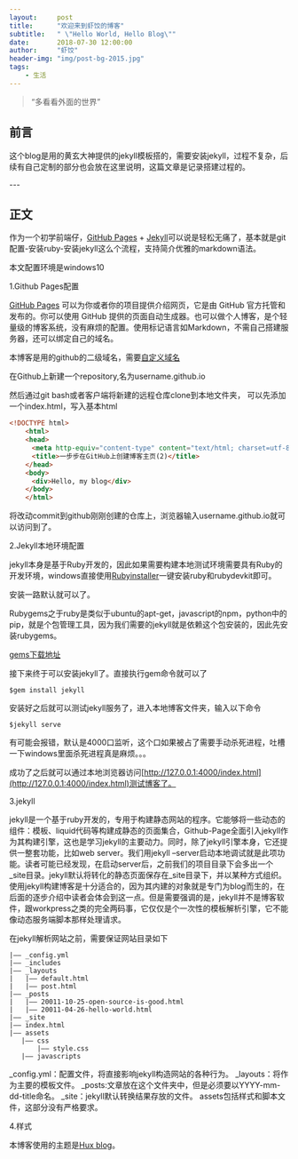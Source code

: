 ```yaml
---
layout:     post
title:      "欢迎来到虾饺的博客"
subtitle:   " \"Hello World, Hello Blog\""
date:       2018-07-30 12:00:00
author:     "虾饺"
header-img: "img/post-bg-2015.jpg"
tags:
    - 生活
---
```


> “多看看外面的世界”


## 前言

这个blog是用的黄玄大神提供的jekyll模板搭的，需要安装jekyll，过程不复杂，后续有自己定制的部分也会放在这里说明，这篇文章是记录搭建过程的。

<p id = "build"></p>
---

## 正文

作为一个初学前端仔，[GitHub Pages](https://pages.github.com/) + [Jekyll](http://jekyllrb.com/)可以说是轻松无痛了，基本就是git配置-安装ruby-安装jekyll这么个流程，支持简介优雅的markdown语法。

本文配置环境是windows10

1.Github Pages配置

[GitHub Pages](https://pages.github.com/) 可以为你或者你的项目提供介绍网页，它是由 GitHub 官方托管和发布的。你可以使用 GitHub 提供的页面自动生成器。也可以做个人博客，是个轻量级的博客系统，没有麻烦的配置。使用标记语言如Markdown，不需自己搭建服务器，还可以绑定自己的域名。

本博客是用的github的二级域名，需要[自定义域名](#)

在Github上新建一个repository,名为username.github.io

然后通过git bash或者客户端将新建的远程仓库clone到本地文件夹，
可以先添加一个index.html，写入基本html

```html
<!DOCTYPE html>
	<html>
	<head>
	　<meta http-equiv="content-type" content="text/html; charset=utf-8" />
	　<title>一步步在GitHub上创建博客主页(2)</title>
	</head>
	<body>
	　<div>Hello, my blog</div>
	</body>
	</html>
```    
将改动commit到github刚刚创建的仓库上，浏览器输入username.github.io就可以访问到了。

2.Jekyll本地环境配置

jekyll本身是基于Ruby开发的，因此如果需要构建本地测试环境需要具有Ruby的开发环境，windows直接使用[Rubyinstaller](https://rubyinstaller.org/downloads/)一键安装ruby和rubydevkit即可。

安装一路默认就可以了。

Rubygems之于ruby是类似于ubuntu的apt-get，javascript的npm，python中的pip，就是个包管理工具，因为我们需要的jekyll就是依赖这个包安装的，因此先安装rubygems。

[gems下载地址](https://rubygems.org/pages/download?locale=zh-CN)

接下来终于可以安装jekyll了。直接执行gem命令就可以了
```
$gem install jekyll
```

安装好之后就可以测试jekyll服务了，进入本地博客文件夹，输入以下命令
```
$jekyll serve
```
有可能会报错，默认是4000口监听，这个口如果被占了需要手动杀死进程，吐槽一下windows里面杀死进程真是麻烦。。。

成功了之后就可以通过本地浏览器访问[http://127.0.0.1:4000/index.html](http://127.0.0.1:4000/index.html)测试博客了。


3.jekyll

jekyll是一个基于ruby开发的，专用于构建静态网站的程序。它能够将一些动态的组件：模板、liquid代码等构建成静态的页面集合，Github-Page全面引入jekyll作为其构建引擎，这也是学习jekyll的主要动力。同时，除了jekyll引擎本身，它还提供一整套功能，比如web server。我们用jekyll –server启动本地调试就是此项功能。读者可能已经发现，在启动server后，之前我们的项目目录下会多出一个_site目录。jekyll默认将转化的静态页面保存在_site目录下，并以某种方式组织。使用jekyll构建博客是十分适合的，因为其内建的对象就是专门为blog而生的，在后面的逐步介绍中读者会体会到这一点。但是需要强调的是，jekyll并不是博客软件，跟workpress之类的完全两码事，它仅仅是个一次性的模板解析引擎，它不能像动态服务端脚本那样处理请求。

在jekyll解析网站之前，需要保证网站目录如下

```
|—— _config.yml
|—— _includes
|—— _layouts
|   |—— default.html
|   |—— post.html
|—— _posts
|   |—— 20011-10-25-open-source-is-good.html
|   |—— 20011-04-26-hello-world.html
|—— _site
|—— index.html
|—— assets
   |—— css
       |—— style.css
   |—— javascripts
```

_config.yml：配置文件，将直接影响jekyll构造网站的各种行为。
_layouts：将作为主要的模板文件。
_posts:文章放在这个文件夹中，但是必须要以YYYY-mm-dd-title命名。
_site：jekyll默认转换结果存放的文件。
assets包括样式和脚本文件，这部分没有严格要求。

4.样式

本博客使用的主题是[Hux blog](https://github.com/Huxpro/huxpro.github.io)。




